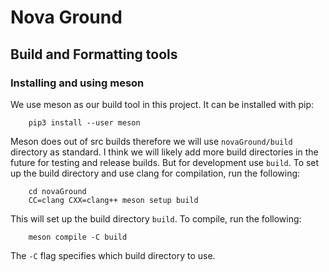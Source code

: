 # Nova Ground

## Build and Formatting tools
### Installing and using meson
We use meson as our build tool in this project. It can be installed with pip:
```
    pip3 install --user meson
```
Meson does out of src builds therefore we will use `novaGround/build` directory as standard. I think we will likely add more build directories in the future for testing and release builds. But for development use `build`. To set up the build directory and use clang for compilation, run the following:
```
    cd novaGround
    CC=clang CXX=clang++ meson setup build
```
This will set up the build directory `build`. To compile, run the following:
```
    meson compile -C build
```
The `-C` flag specifies which build directory to use.